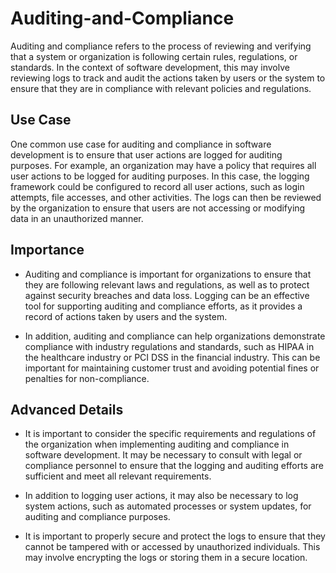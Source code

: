 # Auditing-and-Compliance
Auditing and compliance refers to the process of reviewing and verifying that a system or organization is following certain rules, regulations, or standards. In the context of software development, this may involve reviewing logs to track and audit the actions taken by users or the system to ensure that they are in compliance with relevant policies and regulations.

## Use Case
One common use case for auditing and compliance in software development is to ensure that user actions are logged for auditing purposes. For example, an organization may have a policy that requires all user actions to be logged for auditing purposes. In this case, the logging framework could be configured to record all user actions, such as login attempts, file accesses, and other activities. The logs can then be reviewed by the organization to ensure that users are not accessing or modifying data in an unauthorized manner.

## Importance
* Auditing and compliance is important for organizations to ensure that they are following relevant laws and regulations, as well as to protect against security breaches and data loss. Logging can be an effective tool for supporting auditing and compliance efforts, as it provides a record of actions taken by users and the system.

* In addition, auditing and compliance can help organizations demonstrate compliance with industry regulations and standards, such as HIPAA in the healthcare industry or PCI DSS in the financial industry. This can be important for maintaining customer trust and avoiding potential fines or penalties for non-compliance.

## Advanced Details
* It is important to consider the specific requirements and regulations of the organization when implementing auditing and compliance in software development. It may be necessary to consult with legal or compliance personnel to ensure that the logging and auditing efforts are sufficient and meet all relevant requirements.

* In addition to logging user actions, it may also be necessary to log system actions, such as automated processes or system updates, for auditing and compliance purposes.

* It is important to properly secure and protect the logs to ensure that they cannot be tampered with or accessed by unauthorized individuals. This may involve encrypting the logs or storing them in a secure location.
